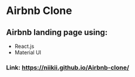 # Airbnb Clone

## Airbnb landing page using:

- React.js
- Material UI

### Link: https://niikii.github.io/Airbnb-clone/
